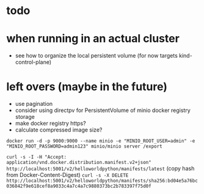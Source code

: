 # todo

# when running in an actual cluster
- see how to organize the local persistent volume (for now targets kind-control-plane)

# left overs (maybe in the future)
- use pagination
- consider using directpv for PersistentVolume of minio docker registry storage
- make docker registry https?
- calculate compressed image size?



`docker run -d -p 9000:9000 --name minio -e "MINIO_ROOT_USER=admin" -e "MINIO_ROOT_PASSWORD=admin123" minio/minio server /export`

`curl -s -I -H "Accept: application/vnd.docker.distribution.manifest.v2+json" http://localhost:5001/v2/helloworldpython/manifests/latest`
(copy hash from Docker-Content-Digest)
`curl -s -X DELETE http://localhost:5001/v2/helloworldpython/manifests/sha256:bd04e5a76bc036842f9e618cef8a9033c4a7c4a7c9880373bc2b783397f75d0f`